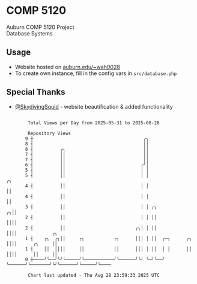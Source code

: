 # COMP 5120
Auburn COMP 5120 Project  
Database Systems

## Usage
- Website hosted on [auburn.edu/~wah0028](https://webhome.auburn.edu/~wah0028/)
- To create own instance, fill in the config vars in `src/database.php`

## Special Thanks
- [@SkydivingSquid](https://github.com/SkydivingSquid) - website beautification & added functionality

```

        Total Views per Day from 2025-05-31 to 2025-08-28

        Repository Views
       9 ┼                                         ╭╮
       8 ┤                                         ││
       8 ┤          ╭╮                             ││
       7 ┤          ││                             ││
       7 ┤          ││                             ││
       6 ┤          ││                            ╭╯│
       5 ┤          ││                            │ │
       5 ┤          ││                            │ │                         ╭╮
       4 ┤          ││                            │ │                         ││
       4 ┤          ││                            │ │                         ││
       3 ┤          ││                            │ │ ╭╮                    ╭╮││
       2 ┤          ││                            │ │ ││                    ││││
       2 ┤          ││                          ╭╮│ │ ││                    ││││             ╭╮
       1 ┤    ╭╮  ╭╮││     ╭╮           ╭╮      │││ │ ││  ╭─╮      ╭╮       ││││      ╭╮     ││
       1 ┤    ││  ││││     ││           ││      │││ │ ││  │ │      ││       ││││      ││     ││
       0 ┼────╯╰──╯╰╯╰─────╯╰───────────╯╰──────╯╰╯ ╰─╯╰──╯ ╰──────╯╰───────╯╰╯╰──────╯╰─────╯╰────

        Chart last updated - Thu Aug 28 23:59:33 2025 UTC
        
```
